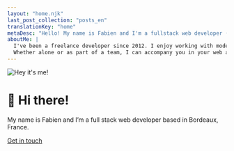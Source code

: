 ```yaml
---
layout: "home.njk"
last_post_collection: "posts_en"
translationKey: "home"
metaDesc: "Hello! My name is Fabien and I'm a fullstack web developer (Symfony, Vue.js) from Bordeaux, France."
aboutMe: |
  I've been a freelance developer since 2012. I enjoy working with modern tools and technologies.
  Whether alone or as part of a team, I can accompany you in your web app or site project, adhering to standards that ensure solid, scalable and maintainable code.
---
```

![Hey it's me!](/img/me-250x250.webp)

# 👋 Hi there!

My name is Fabien and I’m a full stack web developer based in Bordeaux, France.

<a class="cta cta-big cta-home" href="/en/#contact">Get in touch</a>

